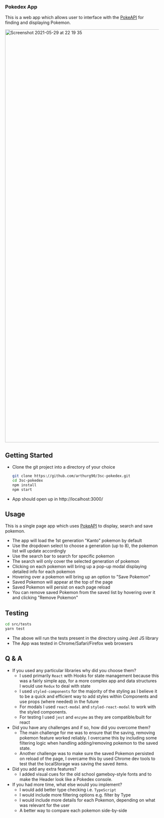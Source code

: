 ### Pokedex App

This is a web app which allows user to interface with the [PokeAPI](https://pokeapi.co/) for finding and displaying Pokemon.

<img width="1354" alt="Screenshot 2021-05-29 at 22 19 35" src="https://user-images.githubusercontent.com/32075763/120085087-2ebe8a80-c0cd-11eb-91b0-7af32410e8a3.png">

## Getting Started
* Clone the git project into a directory of your choice
  ```bash
  git clone https://github.com/arthurg90/3sc-pokedex.git
  cd 3sc-pokedex
  npm install
  npm start
  ```  
* App should open up in http://localhost:3000/
## Usage
This is a single page app which uses [PokeAPI](https://pokeapi.co/) to display, search and save pokemon. 
* The app will load the 1st generation "Kanto" pokemon by default
* Use the dropdown select to choose a generation (up to 8), the pokemon list will update accordingly
* Use the search bar to search for specific pokemon
* The search will only cover the selected generation of pokemon
* Clicking on each pokemon will bring up a pop-up modal displaying detailed info for each pokemon
* Hovering over a pokemon will bring up an option to "Save Pokemon"
* Saved Pokemon will appear at the top of the page
* Saved Pokemon will persist on each page reload
* You can remove saved Pokemon from the saved list by hovering over it and clicking "Remove Pokemon"

## Testing
```bash
cd src/tests
yarn test
```  
* The above will run the tests present in the directory using Jest JS library
* The App was tested in Chrome/Safari/Firefox web browsers

## Q & A 
* If you used any particular libraries why did you choose them?
  * I used primarily `React` with Hooks for state management because this was a fairly simple app, for a more complex app and data structures I would use `Redux` to deal with state
  * I used `styled-components` for the majority of the styling as I believe it to be a quick and efficient way to add styles within Components and use props (where needed) in the future
  * For modals I used `react-modal` and `styled-react-modal` to work with the styled components.
  * For testing I used `jest` and `enzyme` as they are compatible/built for react
* Did you have any challenges and if so, how did you overcome them?
  * The main challenge for me was to ensure that the saving, removing pokemon feature worked reliably. I overcame this by including some filtering logic when handling adding/removing pokemon to the saved state.
  * Another challenge was to make sure the saved Pokemon persisted on reload of the page, I overcame this by used Chrome dev tools to test that the localStorage was saving the saved items.
* Did you add any extra features?
  * I added visual cues for the old school gameboy-style fonts and to make the Header look like a Pokedex console.
* If you had more time, what else would you implement?
  * I would add better type checking i.e. `TypeScript`
  * I would include more filtering options e.g. filter by Type
  * I would include more details for each Pokemon, depending on what was relevant for the user
  * A better way to compare each pokemon side-by-side
